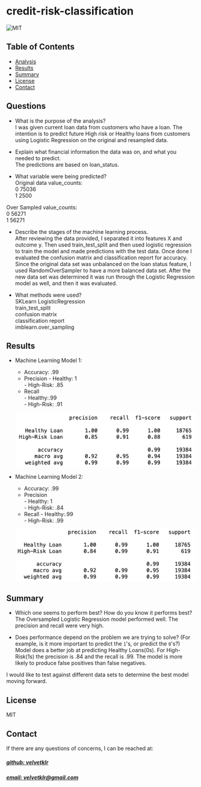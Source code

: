 # credit-risk-classification
![MIT](https://img.shields.io/badge/License%20-%20MIT%20-%20%234e8983)

## Table of Contents
- [Analysis](#questions)
- [Results](#results)
- [Summary](#summary)
- [License](#license)
- [Contact](#contact)

## Questions 
* What is the purpose of the analysis?  
I was given current loan data from customers who have a loan. The intention is to predict future High risk or Healthy loans from customers using Logistic Regression on the original and resampled data.

* Explain what financial information the data was on, and what you needed to predict.  
The predictions are based on loan_status.

* What variable were being predicted?  
Original data value_counts:  
    0    75036  
    1     2500  

Over Sampled value_counts:  
    0    56271  
    1    56271  

* Describe the stages of the machine learning process.  
After reviewing the data provided, I separated it into features X and outcome y. Then used train_test_split and then used logistic regression to train the model and made predictions with the test data. Once done I evaluated the confusion matrix and classification report for accuracy. 
Since the original data set was unbalanced on the loan status feature, I used RandomOverSampler to have a more balanced data set. After the new data set was determined it was run through the Logistic Regression model as well, and then it was evaluated. 

* What methods were used?  
SKLearn LogisticRegression  
train_test_split  
confusion matrix  
classification report  
imblearn.over_sampling  

## Results
* Machine Learning Model 1:
  * Accuracy: .99
  * Precision
        - Healthy: 1  
        - High-Risk: .85
  * Recall  
        - Healthy:.99  
        - High-Risk: .91
  
  ![Alt text](image-2.png)


* Machine Learning Model 2:
  * Accuracy: .99
  * Precision  
        - Healthy: 1  
        - High-Risk: .84
  * Recall
        - Healthy:.99  
        - High-Risk: .99  

  ![Alt text](image-1.png)

## Summary
* Which one seems to perform best? How do you know it performs best?  
    The Oversampled Logistic Regression model performed well. The precision and recall were very high. 

* Does performance depend on the problem we are trying to solve? (For example, is it more important to predict the `1`'s, or predict the `0`'s?)  
    Model does a better job at predicting Healthy Loans(0s). For High-Risk(1s) the precision is .84 and the recall is .99. The model is more likely to produce false positives than false negatives. 

I would like to test against different data sets to determine the best model moving forward. 


## License
MIT

## Contact
If there are any questions of concerns, I can be reached at:
##### [github: velvetklr](https://github.com/velvetklr)
##### [email: velvetklr@gmail.com](mailto:velvetklr@gmail.com)
